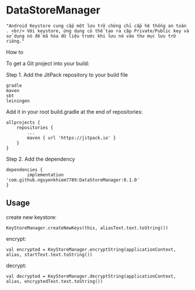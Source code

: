 # DataStoreManager

	"Android Keystore cung cấp một lưu trữ chứng chỉ cấp hệ thống an toàn . <br/> Với keystore, ứng dụng có thể tạo ra cặp Private/Public key và sử dụng nó để mã hóa dữ liệu trước khi lưu nó vào thư mục lưu trữ riêng."

How to

To get a Git project into your build:

Step 1. Add the JitPack repository to your build file

    gradle
    maven
    sbt
    leiningen

Add it in your root build.gradle at the end of repositories:

	allprojects {
		repositories {
			...
			maven { url 'https://jitpack.io' }
		}
	}

Step 2. Add the dependency

	dependencies {
	        implementation 'com.github.nguyenkhiem7789:DataStoreManager:0.1.0'
	}

## Usage

create new keystore:
	
	KeyStoreManager.createNewKeys(this, aliasText.text.toString())

encrypt:

	val encrypted = KeyStoreManager.encryptString(applicationContext, alias, startText.text.toString())
	
decrypt:

	val decrypted = KeyStoreManager.decryptString(applicationContext, alias, encryptedText.text.toString())
